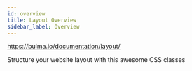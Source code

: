 ```yaml
---
id: overview
title: Layout Overview
sidebar_label: Overview
---
```


https://bulma.io/documentation/layout/

Structure your website layout with this awesome CSS classes